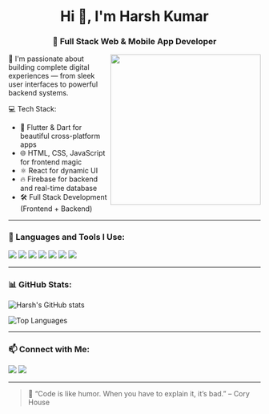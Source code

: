<h1 align="center">Hi 👋, I'm Harsh Kumar</h1>
<h3 align="center">🚀 Full Stack Web & Mobile App Developer</h3>

<img src="https://media.giphy.com/media/qgQUggAC3Pfv687qPC/giphy.gif" width="300" align="right">

🔧 I'm passionate about building complete digital experiences — from sleek user interfaces to powerful backend systems.

💻 Tech Stack:
- 💙 Flutter & Dart for beautiful cross-platform apps
- 🌐 HTML, CSS, JavaScript for frontend magic
- ⚛️ React for dynamic UI
- 🔥 Firebase for backend and real-time database
- 🛠️ Full Stack Development (Frontend + Backend)

---

### 🚀 Languages and Tools I Use:

<p align="left">
  <img src="https://img.shields.io/badge/Flutter-02569B?style=flat&logo=flutter&logoColor=white"/>
  <img src="https://img.shields.io/badge/Dart-0175C2?style=flat&logo=dart&logoColor=white"/>
  <img src="https://img.shields.io/badge/React-20232A?style=flat&logo=react&logoColor=61DAFB"/>
  <img src="https://img.shields.io/badge/JavaScript-F7DF1E?style=flat&logo=javascript&logoColor=black"/>
  <img src="https://img.shields.io/badge/HTML5-E34F26?style=flat&logo=html5&logoColor=white"/>
  <img src="https://img.shields.io/badge/CSS3-1572B6?style=flat&logo=css3&logoColor=white"/>
  <img src="https://img.shields.io/badge/Firebase-FFCA28?style=flat&logo=firebase&logoColor=black"/>
</p>

---

### 📊 GitHub Stats:

![Harsh's GitHub stats](https://github-readme-stats.vercel.app/api?username=kumarharsh7070&show_icons=true&theme=tokyonight)

![Top Languages](https://github-readme-stats.vercel.app/api/top-langs/?username=kumarharsh7070&layout=compact&theme=tokyonight)

---

### 📫 Connect with Me:

<p>
  <a href="mailto:hk995814@gmail.com"><img src="https://img.shields.io/badge/Gmail-D14836?style=flat&logo=gmail&logoColor=white" /></a>
  <a href="https://www.linkedin.com/in/kumar-harsh-4350ba254/"><img src="https://img.shields.io/badge/LinkedIn-blue?style=flat&logo=linkedin" /></a>

</p>

---

> 🧠 “Code is like humor. When you have to explain it, it’s bad.” – Cory House
